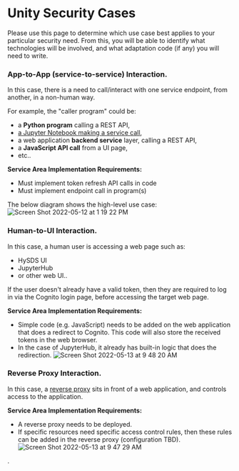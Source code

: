 # Unity Security Cases

Please use this page to determine which use case best applies to your particular security need. From this, you will be able to identify what technologies will be involved, and what adaptation code (if any) you will need to write.

### App-to-App (service-to-service) Interaction.

In this case, there is a need to call/interact with one service endpoint, from another, in a non-human way.

For example, the "caller program" could be:

* a **Python program** calling a REST API,
* [a Jupyter Notebook making a service call](https://github.com/unity-sds/unity-cs/wiki/Amazon-Cognito-Authentication-with-JupyterHub),
* a web application **backend service** layer, calling a REST API,
* a **JavaScript API call** from a UI page,
* etc..

**Service Area Implementation Requirements:**

* Must implement token refresh API calls in code
* Must implement endpoint call in program(s)

The below diagram shows the high-level use case: ![Screen Shot 2022-05-12 at 1 19 22 PM](https://user-images.githubusercontent.com/47542238/168161095-6539f61f-a8b0-423e-b9b0-9d1cf61f0352.png)

### Human-to-UI Interaction.

In this case, a human user is accessing a web page such as:

* HySDS UI
* JupyterHub
* or other web UI..

If the user doesn't already have a valid token, then they are required to log in via the Cognito login page, before accessing the target web page.

**Service Area Implementation Requirements:**

* Simple code (e.g. JavaScript) needs to be added on the web application that does a redirect to Cognito. This code will also store the received tokens in the web browser.
* In the case of JupyterHub, it already has built-in logic that does the redirection. ![Screen Shot 2022-05-13 at 9 48 20 AM](https://user-images.githubusercontent.com/47542238/168330803-4d6977d7-814a-4efa-8be4-5aa3d5527010.png)

### Reverse Proxy Interaction.

In this case, a [reverse proxy](https://en.wikipedia.org/wiki/Reverse\_proxy) sits in front of a web application, and controls access to the application.

**Service Area Implementation Requirements:**

* A reverse proxy needs to be deployed.
* If specific resources need specific access control rules, then these rules can be added in the reverse proxy (configuration TBD). ![Screen Shot 2022-05-13 at 9 47 29 AM](https://user-images.githubusercontent.com/47542238/168330505-afea123c-3df4-44ce-8947-57c3139e017e.png)

.

